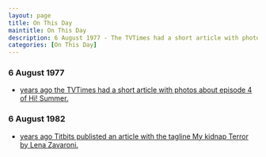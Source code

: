 ```yaml
---
layout: page
title: On This Day
maintitle: On This Day
description: 6 August 1977 - The TVTimes had a short article with photos about episode 4 of Hi! Summer. 6 August 1982 - Titbits publisted an article with the tagline My kidnap Terror by Lena Zavaroni.
categories: [On This Day]
---
```


### 6 August 1977
* [<span id="age1"></span> years ago the TVTimes had a short article with photos about episode 4 of Hi! Summer.](/tv%20guides/1977/08/06/tvtimes.html)

### 6 August 1982
* [<span id="age2"></span> years ago Titbits publisted an article with the tagline My kidnap Terror by Lena Zavaroni.](/magazines/titbits/1981/08/08/titbits.html)

<!-- Script for calculating number of years ago -->
<script>
var dob = '19770806';
var year = Number(dob.substr(0, 4));
var month = Number(dob.substr(4, 2)) - 1;
var day = Number(dob.substr(6, 2));
var today = new Date();
var age1 = today.getFullYear() - year;
if (today.getMonth() < month || (today.getMonth() == month && today.getDate() < day)) {
age1--;
}
document.getElementById("age1").innerHTML=age1;

var dob = '19820806';
var year = Number(dob.substr(0, 4));
var month = Number(dob.substr(4, 2)) - 1;
var day = Number(dob.substr(6, 2));
var today = new Date();
var age2 = today.getFullYear() - year;
if (today.getMonth() < month || (today.getMonth() == month && today.getDate() < day)) {
age2--;
}
document.getElementById("age2").innerHTML=age2;
</script>

